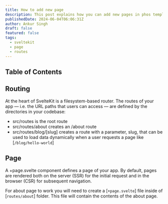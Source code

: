 ```yaml
---
title: How to add new page
description: This post explains how you can add new pages in phos template.
publishedDate: 2024-06-04T06:06:31Z
author: Ankur Singh
draft: false
featured: false
tags:
  - sveltekit
  - page
  - routes
---
```


## Table of Contents

## Routing

At the heart of SvelteKit is a filesystem-based router. The routes of your app — i.e. the URL paths that users can access — are defined by the directories in your codebase:

- src/routes is the root route
- src/routes/about creates an /about route
- src/routes/blog/[slug] creates a route with a parameter, slug, that can be used to load data dynamically when a user requests a page like [`/blog/hello-world`]

## Page

A +page.svelte component defines a page of your app. By default, pages are rendered both on the server (SSR) for the initial request and in the browser (CSR) for subsequent navigation.

For about page to work you will need to create a [`+page.svelte`] file inside of [`routes/about`] folder. This file will contain the contents of the about page.
